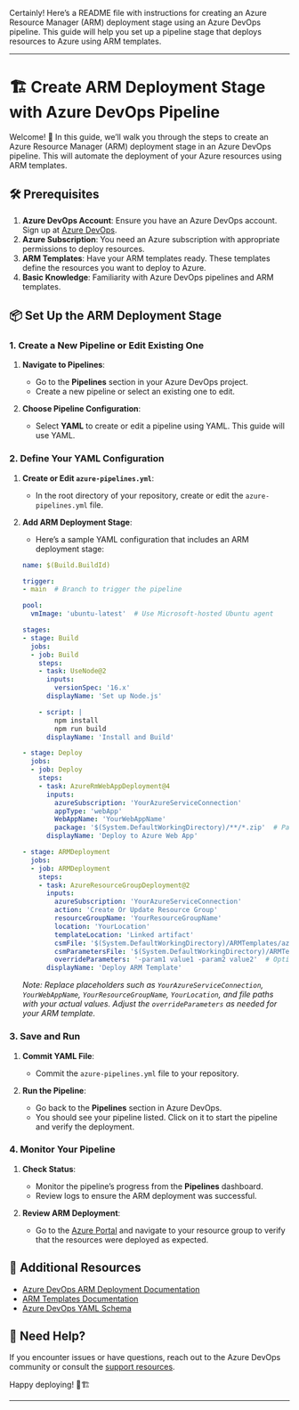 Certainly! Here’s a README file with instructions for creating an Azure Resource Manager (ARM) deployment stage using an Azure DevOps pipeline. This guide will help you set up a pipeline stage that deploys resources to Azure using ARM templates.

---

# 🏗️ Create ARM Deployment Stage with Azure DevOps Pipeline

Welcome! 🎉 In this guide, we’ll walk you through the steps to create an Azure Resource Manager (ARM) deployment stage in an Azure DevOps pipeline. This will automate the deployment of your Azure resources using ARM templates.

## 🛠️ Prerequisites

1. **Azure DevOps Account**: Ensure you have an Azure DevOps account. Sign up at [Azure DevOps](https://dev.azure.com/).
2. **Azure Subscription**: You need an Azure subscription with appropriate permissions to deploy resources.
3. **ARM Templates**: Have your ARM templates ready. These templates define the resources you want to deploy to Azure.
4. **Basic Knowledge**: Familiarity with Azure DevOps pipelines and ARM templates.

## 📦 Set Up the ARM Deployment Stage

### 1. Create a New Pipeline or Edit Existing One

1. **Navigate to Pipelines**:
   - Go to the **Pipelines** section in your Azure DevOps project.
   - Create a new pipeline or select an existing one to edit.

2. **Choose Pipeline Configuration**:
   - Select **YAML** to create or edit a pipeline using YAML. This guide will use YAML.

### 2. Define Your YAML Configuration

1. **Create or Edit `azure-pipelines.yml`**:
   - In the root directory of your repository, create or edit the `azure-pipelines.yml` file.

2. **Add ARM Deployment Stage**:
   - Here’s a sample YAML configuration that includes an ARM deployment stage:

   ```yaml
   name: $(Build.BuildId)

   trigger:
   - main  # Branch to trigger the pipeline

   pool:
     vmImage: 'ubuntu-latest'  # Use Microsoft-hosted Ubuntu agent

   stages:
   - stage: Build
     jobs:
     - job: Build
       steps:
       - task: UseNode@2
         inputs:
           versionSpec: '16.x'
         displayName: 'Set up Node.js'

       - script: |
           npm install
           npm run build
         displayName: 'Install and Build'

   - stage: Deploy
     jobs:
     - job: Deploy
       steps:
       - task: AzureRmWebAppDeployment@4
         inputs:
           azureSubscription: 'YourAzureServiceConnection'
           appType: 'webApp'
           WebAppName: 'YourWebAppName'
           package: '$(System.DefaultWorkingDirectory)/**/*.zip'  # Path to your build artifact
         displayName: 'Deploy to Azure Web App'

   - stage: ARMDeployment
     jobs:
     - job: ARMDeployment
       steps:
       - task: AzureResourceGroupDeployment@2
         inputs:
           azureSubscription: 'YourAzureServiceConnection'
           action: 'Create Or Update Resource Group'
           resourceGroupName: 'YourResourceGroupName'
           location: 'YourLocation'
           templateLocation: 'Linked artifact'
           csmFile: '$(System.DefaultWorkingDirectory)/ARMTemplates/azuredeploy.json'  # Path to your ARM template
           csmParametersFile: '$(System.DefaultWorkingDirectory)/ARMTemplates/azuredeploy.parameters.json'  # Path to your ARM parameters file
           overrideParameters: '-param1 value1 -param2 value2'  # Optional: Override parameters
         displayName: 'Deploy ARM Template'
   ```

   *Note: Replace placeholders such as `YourAzureServiceConnection`, `YourWebAppName`, `YourResourceGroupName`, `YourLocation`, and file paths with your actual values. Adjust the `overrideParameters` as needed for your ARM template.*

### 3. Save and Run

1. **Commit YAML File**:
   - Commit the `azure-pipelines.yml` file to your repository.

2. **Run the Pipeline**:
   - Go back to the **Pipelines** section in Azure DevOps.
   - You should see your pipeline listed. Click on it to start the pipeline and verify the deployment.

### 4. Monitor Your Pipeline

1. **Check Status**:
   - Monitor the pipeline’s progress from the **Pipelines** dashboard.
   - Review logs to ensure the ARM deployment was successful.

2. **Review ARM Deployment**:
   - Go to the [Azure Portal](https://portal.azure.com/) and navigate to your resource group to verify that the resources were deployed as expected.

## 📝 Additional Resources

- [Azure DevOps ARM Deployment Documentation](https://docs.microsoft.com/en-us/azure/devops/pipelines/tasks/deploy/azure-resource-group-deployment?view=azure-devops)
- [ARM Templates Documentation](https://docs.microsoft.com/en-us/azure/azure-resource-manager/templates/overview)
- [Azure DevOps YAML Schema](https://docs.microsoft.com/en-us/azure/devops/pipelines/yaml-schema?view=azure-devops)

## 🤝 Need Help?

If you encounter issues or have questions, reach out to the Azure DevOps community or consult the [support resources](https://docs.microsoft.com/en-us/azure/devops/support/).

Happy deploying! 🚀🏗️

---

